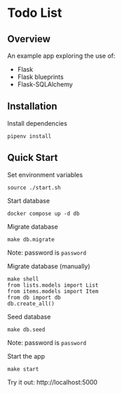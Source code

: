 # Todo List
## Overview
An example app exploring the use of:
- Flask
- Flask blueprints
- Flask-SQLAlchemy

## Installation
Install dependencies
```
pipenv install
```

## Quick Start
Set environment variables
```
source ./start.sh
```

Start database
```
docker compose up -d db
```
Migrate database
```
make db.migrate
```
Note: password is `password`

Migrate database (manually)
```
make shell
from lists.models import List
from items.models import Item
from db import db
db.create_all()
```

Seed database
```
make db.seed
```
Note: password is `password`

Start the app
```
make start
```

Try it out: http://localhost:5000
